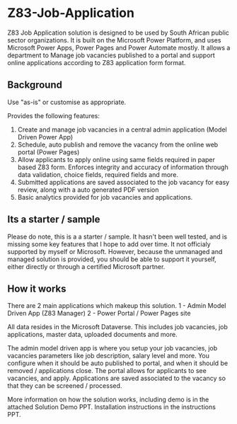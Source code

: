 # Z83-Job-Application
Z83 Job Application solution is designed to be used by South African public sector organizations. It is built on the Microsoft Power Platform, and uses Microsoft Power Apps, Power Pages and Power Automate mostly. It allows a department to Manage job vacancies published to a portal and support online applications according to Z83 application form format.

## Background
Use "as-is" or customise as appropriate.

Provides the following features:
1. Create and manage job vacancies in a central admin application (Model Driven Power App)
2. Schedule, auto publish and remove the vacancy from the online web portal (Power Pages)
3. Allow applicants to apply online using same fields required in paper based Z83 form. Enforces integrity and accuracy of information through data validation, choice fields, required fields and more.
4. Submitted applications are saved associated to the job vacancy for easy review, along with a auto generated PDF version
5. Basic analytics provided for job vacancies and applications.

## Its a starter / sample
Please do note, this is a a starter / sample. It hasn't been well tested, and is missing some key features that I hope to add over time. It not officialy supported by myself or Microsoft. However, because the unmanaged and managed solution is provided, you should be able to support it yourself, either directly or through a certified Microsoft partner.

## How it works
There are 2 main applications which makeup this solution. 
1 - Admin Model Driven App (Z83 Manager)
2 - Power Portal / Power Pages site

All data resides in the Microsoft Dataverse. This includes job vacancies, job applications, master data, uploaded documents and more.

The admin model driven app is where you setup your job vacancies, job vacancies parameters like job description, salary level and more. You configure when it should be auto published to portal, and when it should be removed / applications close. The portal allows for applicants to see vacancies, and apply. Applications are saved associated to the vacancy so that they can be screened / processed.

More information on how the solution works, including demo is in the attached Solution Demo PPT. Installation instructions in the instructions PPT.
